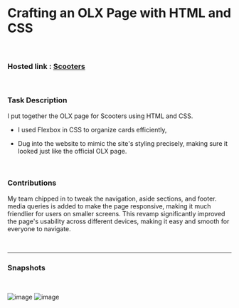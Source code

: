 
# Crafting an OLX Page with HTML and CSS

<br>

### Hosted link : <a href="https://olx-clone-5ba355.netlify.app/able/scooter">Scooters</a>

<br>


### Task Description
I put together the OLX page for Scooters using HTML and CSS. 
- I used Flexbox in CSS to organize cards efficiently,
- Dug into the website to mimic the site's styling precisely, making sure it looked just like the official OLX page.

  <br>

### Contributions
My team chipped in to tweak the navigation, aside sections, and footer. media queries is added to make the page responsive, making it much friendlier for users on smaller screens. 
This revamp significantly improved the page's usability across different devices, making it easy and smooth for everyone to navigate.

<br>

***



### Snapshots
<br>

![image](https://github.com/abhikainthla/OLX-Clone/assets/119459924/316d2371-201b-422f-b845-6adc1d63bab6)
![image](https://github.com/abhikainthla/OLX-Clone/assets/119459924/18fe64a3-9a91-4037-b970-7e25f9076967)




